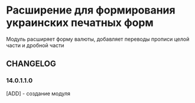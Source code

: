 # Расширение для формирования украинских печатных форм

Модуль расширяет форму валюты, добавляет переводы прописи целой части и дробной части

## CHANGELOG
### 14.0.1.1.0
[ADD] - создание модуля
